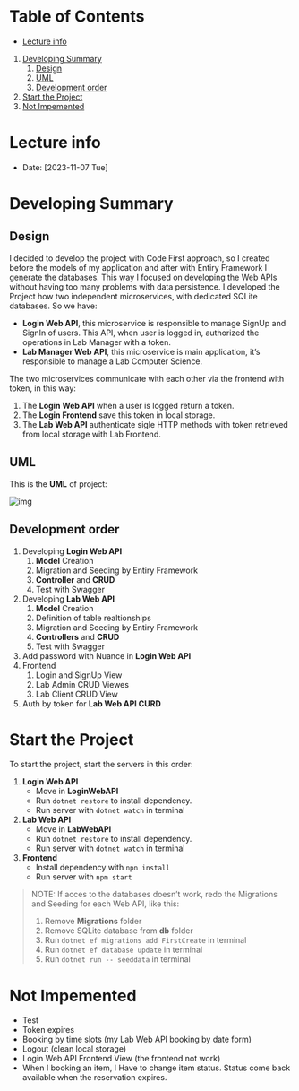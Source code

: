 
# Table of Contents

-   [Lecture info](#org1cc5e31)
1.  [Developing Summary](#org2547c69)
    1.  [Design](#orgc8f9d4a)
    2.  [UML](#orgecf8b77)
    3.  [Development order](#org35ffc5e)
2.  [Start the Project](#org0dac9ff)
3.  [Not Impemented](#orgbbaf03c)



<a id="org1cc5e31"></a>

# Lecture info

-   Date: <span class="timestamp-wrapper"><span class="timestamp">[2023-11-07 Tue]</span></span>


<a id="org2547c69"></a>

# Developing Summary


<a id="orgc8f9d4a"></a>

## Design

I decided to develop the project with Code First approach, so I created before the models of my application and after with Entiry Framework I generate the databases.
This way I focused on developing the Web APIs without having too many problems with data persistence.
I developed the Project how two independent microservices, with dedicated SQLite databases.
So we have:

-   **Login Web API**, this microservice is responsible to manage SignUp and SignIn of users.
    This API, when user is logged in, authorized the operations in Lab Manager with a token.
-   **Lab Manager Web API**, this microservice is main application, it&rsquo;s responsible to manage a Lab Computer Science.

The two microservices communicate with each other via the frontend with token, in this way:

1.  The **Login Web API** when a user is logged return a token.
2.  The **Login Frontend** save this token in local storage.
3.  The **Lab Web API** authenticate sigle HTTP methods with token retrieved from local storage with Lab Frontend.


<a id="orgecf8b77"></a>

## UML

This is the **UML** of project:

![img](../docs/img/project_8_1_uml.png "Project 8.1 UML")


<a id="org35ffc5e"></a>

## Development order

1.  Developing **Login Web API**
    1.  **Model** Creation
    2.  Migration and Seeding by Entiry Framework
    3.  **Controller** and **CRUD**
    4.  Test with Swagger
2.  Developing **Lab Web API**
    1.  **Model** Creation
    2.  Definition of table realtionships
    3.  Migration and Seeding by Entiry Framework
    4.  **Controllers** and **CRUD**
    5.  Test with Swagger
3.  Add password with Nuance in **Login Web API**
4.  Frontend
    1.  Login and SignUp View
    2.  Lab Admin CRUD Viewes
    3.  Lab Client CRUD View
5.  Auth by token for **Lab Web API CURD**


<a id="org0dac9ff"></a>

# Start the Project

To start the project, start the servers in this order:

1.  **Login Web API**
    -   Move in **LoginWebAPI**
    -   Run `dotnet restore` to install dependency.
    -   Run server with `dotnet watch` in terminal
2.  **Lab Web API**
    -   Move in **LabWebAPI**
    -   Run `dotnet restore` to install dependency.
    -   Run server with `dotnet watch` in terminal
3.  **Frontend**
    -   Install dependency with `npn install`
    -   Run server with `npm start`

> NOTE: If acces to the databases doesn&rsquo;t work, redo the Migrations and Seeding for each Web API, like this:
> 
> 1.  Remove **Migrations** folder
> 2.  Remove SQLite database from **db** folder
> 3.  Run `dotnet ef migrations add FirstCreate` in terminal
> 4.  Run `dotnet ef database update` in terminal
> 5.  Run `dotnet run -- seeddata` in terminal


<a id="orgbbaf03c"></a>

# Not Impemented

-   Test
-   Token expires
-   Booking by time slots (my Lab Web API booking by date form)
-   Logout (clean local storage)
-   Login Web API Frontend View (the frontend not work)
-   When I booking an item, I Have to change item status. Status come back available when the reservation expires.

